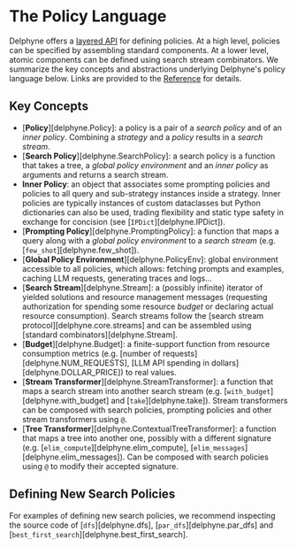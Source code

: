 # The Policy Language

<!-- TODO: where is caching documented precisely? -->

Delphyne offers a [layered API](https://www.fast.ai/posts/2020-02-13-fastai-A-Layered-API-for-Deep-Learning.html) for defining policies. At a high level, policies can be specified by assembling standard components. At a lower level, atomic components can be defined using search stream combinators. We summarize the key concepts and abstractions underlying Delphyne's policy language below. Links are provided to the [Reference](../reference/policies/definitions.md) for details.

## Key Concepts

- [**Policy**][delphyne.Policy]: a policy is a pair of a _search policy_ and of an _inner policy_. Combining a _strategy_ and a _policy_ results in a _search stream_.
- [**Search Policy**][delphyne.SearchPolicy]: a search policy is a function that takes a tree, a _global policy environment_ and an _inner policy_ as arguments and returns a search stream.
- **Inner Policy**: an object that associates some prompting policies and policies to all query and sub-strategy instances inside a strategy. Inner policies are typically instances of custom dataclasses but Python dictionaries can also be used, trading flexibility and static type safety in exchange for concision (see [`IPDict`][delphyne.IPDict]).
- [**Prompting Policy**][delphyne.PromptingPolicy]: a function that maps a query along with a _global policy environment_ to a _search stream_ (e.g. [`few_shot`][delphyne.few_shot]).
- [**Global Policy Environment**][delphyne.PolicyEnv]: global environment accessible to all policies, which allows: fetching prompts and examples, caching LLM requests, generating traces and logs...
- [**Search Stream**][delphyne.Stream]: a (possibly infinite) iterator of yielded solutions and resource management messages (requesting authorization for spending some resource _budget_ or declaring actual resource consumption). Search streams follow the [search stream protocol][delphyne.core.streams] and can be assembled using [standard combinators][delphyne.Stream].
- [**Budget**][delphyne.Budget]: a finite-support function from resource consumption metrics (e.g. [number of requests][delphyne.NUM_REQUESTS], [LLM API spending in dollars][delphyne.DOLLAR_PRICE]) to real values.
- [**Stream Transformer**][delphyne.StreamTransformer]: a function that maps a search stream into another search stream (e.g. [`with_budget`][delphyne.with_budget] and [`take`][delphyne.take]). Stream transformers can be composed with search policies, prompting policies and other stream transformers using `@`.
- [**Tree Transformer**][delphyne.ContextualTreeTransformer]: a function that maps a tree into another one, possibly with a different signature (e.g. [`elim_compute`][delphyne.elim_compute], [`elim_messages`][delphyne.elim_messages]). Can be composed with search policies using `@` to modify their accepted signature.

## Defining New Search Policies

For examples of defining new search policies, we recommend inspecting the source code of [`dfs`][delphyne.dfs], [`par_dfs`][delphyne.par_dfs] and [`best_first_search`][delphyne.best_first_search].